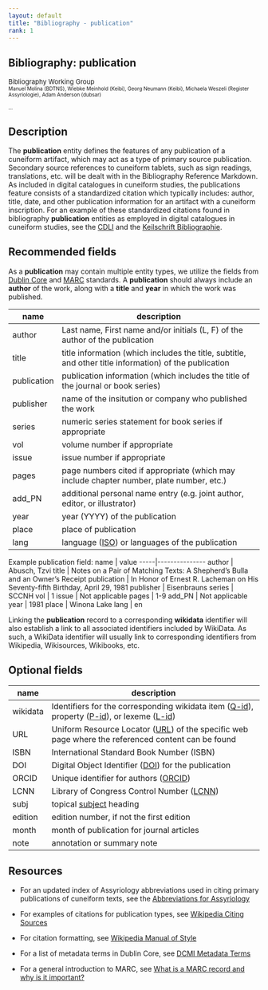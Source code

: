 ```yaml
---
layout: default
title: "Bibliography - publication"
rank: 1
---
```


## Bibliography: publication

<font size=2>Bibliography Working Group</font></br><font size=1>Manuel Molina (BDTNS), Wiebke Meinhold (Keibi), Georg Neumann (Keibi), Michaela Weszeli (Register Assyriologie), Adam Anderson (dubsar)

… </font>

## Description
The **publication** entity defines the features of any publication of a cuneiform artifact, which may act as a type of primary source publication. Secondary source references to cuneiform tablets, such as sign readings, translations, etc. will be dealt with in the Bibliography Reference Markdown. As included in digital catalogues in cuneiform studies, the publications feature consists of a standardized citation which typically includes: author, title, date, and other publication information for an artifact with a cuneiform inscription. For an example of these standardized citations found in bibliography **publication** entities as employed in digital catalogues in cuneiform studies, see the [CDLI](https://cdli.ox.ac.uk/wiki/abbreviations_for_assyriology) and the [Keilschrift Bibliographie](https://vergil.uni-tuebingen.de/keibi/index.php?r=volume/list). 

## Recommended fields
As a **publication** may contain multiple entity types, we utilize the fields from [Dublin Core](https://www.dublincore.org/specifications/dublin-core/dcmi-terms/#terms-bibliographicCitation) and [MARC](https://www.loc.gov/marc/umb/um01to06.html) standards. A **publication** should always include an **author** of the work, along with a **title** and **year** in which the work was published. 

name | description
-----|---------------
author | Last name, First name and/or initials (L, F) of the author of the publication
title | title information (which includes the title, subtitle, and other title information) of the publication
publication | publication information (which includes the title of the journal or book series)
publisher | name of the insitution or company who published the work
series | numeric series statement for book series if appropriate
vol | volume number if appropriate
issue | issue number if appropriate
pages | page numbers cited if appropriate (which may include chapter number, plate number, etc.)
add_PN | additional personal name entry (e.g. joint author, editor, or illustrator)
year | year (YYYY) of the publication
place | place of publication
lang | language ([ISO](https://en.wikipedia.org/wiki/List_of_ISO_639-1_codes)) or languages of the publication

Example publication field:
name | value
-----|---------------
author | Abusch, Tzvi
title | Notes on a Pair of Matching Texts: A Shepherd’s Bulla and an Owner’s Receipt
publication | In Honor of Ernest R. Lacheman on His Seventy-fifth Birthday, April 29, 1981
publisher | Eisenbrauns
series | SCCNH
vol | 1
issue | Not applicable
pages | 1-9
add_PN | Not applicable
year | 1981
place | Winona Lake
lang | en

Linking the **publication** record to a corresponding **wikidata** identifier will also establish a link to all associated identifiers included by WikiData. As such, a WikiData identifier will usually link to corresponding identifiers from Wikipedia, Wikisources, Wikibooks, etc.

## Optional fields

name | description
-----|--------------
wikidata | Identifiers for the corresponding wikidata item ([Q-id](https://www.wikidata.org/wiki/Q43649390)), property ([P-id](https://www.wikidata.org/wiki/Q18616576)), or lexeme ([L-id](https://www.wikidata.org/wiki/Q51885771))
URL | Uniform Resource Locator ([URL](https://en.wikipedia.org/wiki/URL)) of the specific web page where the referenced content can be found
ISBN | International Standard Book Number (ISBN)
DOI | Digital Object Identifier ([DOI](https://en.wikipedia.org/wiki/Digital_object_identifier)) for the publication
ORCID | Unique identifier for authors ([ORCID](https://info.orcid.org/documentation/))
LCNN | Library of Congress Control Number ([LCNN](https://en.wikipedia.org/w/index.php?title=Library_of_Congress_Control_Number&oldid=1078490046))
subj | topical [subject](https://en.wikipedia.org/wiki/Subject_(documents)) heading
edition | edition number, if not the first edition
month | month of publication for journal articles
note | annotation or summary note

## Resources
* For an updated index of Assyriology abbreviations used in citing primary publications of cuneiform texts, see the [Abbreviations for Assyriology](https://cdli.ox.ac.uk/wiki/abbreviations_for_assyriology)

* For examples of citations for publication types, see [Wikipedia Citing Sources](https://en.wikipedia.org/wiki/Wikipedia:Citing_sources#Examples)

* For citation formatting, see [Wikipedia Manual of Style](https://en.wikipedia.org/wiki/Wikipedia:Manual_of_Style)

* For a list of metadata terms in Dublin Core, see [DCMI Metadata Terms](https://www.dublincore.org/specifications/dublin-core/dcmi-terms/#terms-bibliographicCitation) 

* For a general introduction to MARC, see [What is a MARC record and why is it important?](https://www.loc.gov/marc/umb/um01to06.html)
